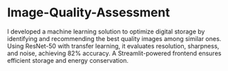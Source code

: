 # Image-Quality-Assessment
I developed a machine learning solution to optimize digital storage by identifying and recommending the best quality images among similar ones. Using ResNet-50 with transfer learning, it evaluates resolution, sharpness, and noise, achieving 82% accuracy. A Streamlit-powered frontend ensures efficient storage and energy conservation.
